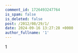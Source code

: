 ```yaml
---
comment_id: 1726493247764
is_spam: false
is_deleted: false
post: /2012/08/29/1/
date: 2024-09-16 13:27:28 +0000
author_fullname: '1'
---
```


1
